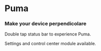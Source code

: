 # Puma
### Make your device perpendicolare

Double tap status bar to experience Puma.

Settings and control center module available.
